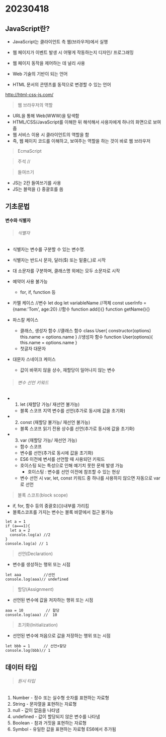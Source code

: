 # 20230418

## JavaScript란?

- JavaScript는 클라이언트 측 웹(브라우저)에서 실행

- 웹 페이지가 이벤트 발생 시 어떻게 작동하는지 디자인/ 프로그래밍

- 웹 페이지 동작을 제어하는 데 널리 사용

- Web 기술의 기반이 되는 언어

- HTML 문서의 콘텐츠를 동적으로 변경할 수 있는 언어

http://html-css-js.com/

> 웹 브라우저의 역할

- URL을 통해 Web(WWW)을 탐색함
- HTML/CSS/JavaScript를 이해한 뒤 해석해서 사용자에게 하나의 화면으로 보여줌
- 웹 서비스 이용 시 클라이언트의 역할을 함
- 즉, 웹 페이지 코드를 이해하고, 보여주는 역할을 하는 것이 바로 웹 브라우저

> EcmaScript

> 주석
> //

> 들여쓰기

- JS는 2칸 들여쓰기를 사용
- JS는 블럭을 {} 중괄호를 씀

## 기초문법

#### 변수와 식별자

> ###### 식별자

- 식별자는 변수를 구분할 수 있는 변수명.

- 식별자는 반드시 문자, 달러($) 또는 밑줄(_)로 시작

- 대 소문자를 구분하며, 클래스명 외에는 모두 소문자로 시작

- 예약어 사용 불가능
  
  - for, if, function 등

- 카멜 케이스
  //변수
  let dog
  let variableName
  //객체
  const userInfo = {name:'Tom', age:20}
  //함수
  function add(){}
  function getName(){}

- 파스칼 케이스
  
  - 클래스, 생성자 함수
  //클래스 함수
  class User{
    constructor(options)
    this.name = options.name
  }
  //생성자 함수
  function User(options){
    this.name = options.name
  }
  - 첫글자 대문자

- 대문자 스네이크 케이스
  
  - 값이 바뀌지 않을 상수, 재할당이 일어나지 않는 변수

> ###### 변수 선언 키워드

- 1. let (재할당 가능/ 재선언 불가능)
  - 블록 스코프 지역 변수를 선언(추가로 동시에 값을 초기화)
- 2. const (재할당 불가능/ 재선언 불가능)
  - 블록 스코프 읽기 전용 상수를 선언(추가로 동시에 값을 초기화)
- 3. var (재할당 가능/ 재선언 가능)
  - 함수 스코프
  - 변수를 선언(추가로 동시에 값을 초기화)
  - ES6 이전에 변서를 선언할 때 사용되던 키워드
  - 호이스팅 되는 특성으로 인해 예기치 못한 문제 발생 가능
    - 호이스팅 : 변수를 선언 이전에 참조할 수 있는 현상
  - 변수 선언 시 var, let, const 키워드 중 하나를 사용하지 않으면 자동으로 var로 선언


> 블록 스코프(block scope)
  - if, for, 함수 등의 중괄호({})내부를 가리킴
  - 블록스코프를 가지는 변수는 블록 바깥에서 접근 불가능
```
let a = 1
if (a===1){
  let a = 2
  console.log(a) //2
}
console.log(a) // 1
```

> 선언(Declaration)
  - 변수를 생성하는 행위 또는 시점
```
let aaa          //선언
console.log(aaa)// undefined
```

> 할당(Assignment)
  - 선언된 변수에 값을 저자하는 행위 또는 시점
```
aaa = 10          // 할당
console.log(aaa) //  10
```

> 초기화(Initialization)
  - 선언된 변수에 처음으로 값을 저장하는 행위 또는 시점
```
let bbb = 1      // 선언+할당
console.log(bbb)// 1
```

## 데이터 타입

> ###### 원시 타입
1. Number - 정수 또는 실수형 숫자를 표현하는 자료형
2. String - 문자열을 표현하는 자료형
3. null - 값이 없음을 나타냄
4. undefined - 값이 할당되지 않은 변수를 나타냄
5. Boolean - 참과 거짓을 표현하는 자료형
6. Symbol - 유일한 값을 표현하는 자료형 ES6에서 추가됨

